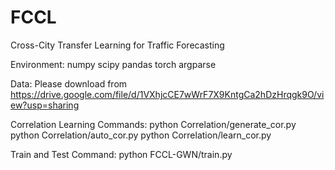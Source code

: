 # FCCL
Cross-City Transfer Learning for Traffic Forecasting

Environment:
numpy
scipy
pandas
torch
argparse

Data:
Please download from 
https://drive.google.com/file/d/1VXhjcCE7wWrF7X9KntgCa2hDzHrqgk9O/view?usp=sharing

Correlation Learning Commands:
python Correlation/generate_cor.py
python Correlation/auto_cor.py
python Correlation/learn_cor.py

Train and Test Command:
python FCCL-GWN/train.py
